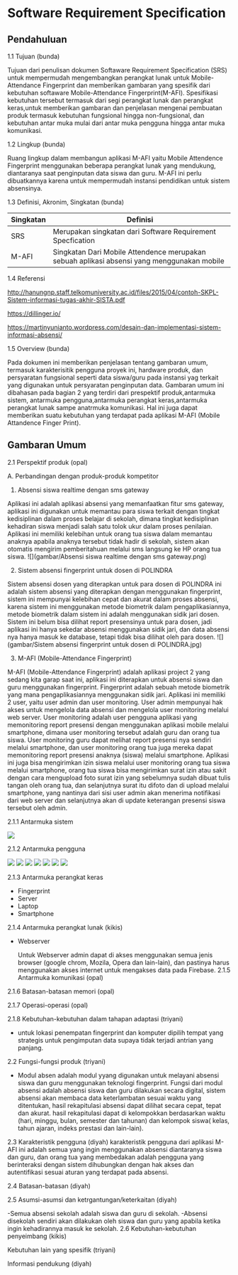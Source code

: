 # Software Requirement Specification #

## Pendahuluan ##

1.1 Tujuan (bunda)

Tujuan dari penulisan dokumen Softaware Requirement Specification (SRS) untuk mempermudah mengembangkan perangkat lunak untuk Mobile-Attendance Fingerprint
dan memberikan gambaran yang spesifik dari kebutuhan softaware Mobile-Attendance Fingerprint(M-AFI). Spesifikasi kebutuhan tersebut termasuk dari segi perangkat lunak dan perangkat keras,untuk memberikan gambaran dan 
penjelasan mengenai pembuatan produk termasuk kebutuhan fungsional hingga non-fungsional, dan kebutuhan antar muka mulai dari antar muka pengguna hingga antar muka komunikasi.

1.2 Lingkup (bunda)

Ruang lingkup dalam membangun aplikasi M-AFI yaitu Mobile Attendence Fingerprint menggunakan beberapa perangkat lunak yang mendukung, diantaranya saat penginputan data siswa dan guru. M-AFI ini perlu dibuatkannya karena untuk mempermudah instansi pendidikan untuk sistem absensinya.


1.3 Definisi, Akronim, Singkatan (bunda)

|   Singkatan  | Definisi |
| ------ | ------ |
| SRS | Merupakan singkatan dari Software Requirement Specfication |
| M-AFI | Singkatan Dari Mobile Attendence merupakan sebuah aplikasi absensi yang menggunakan mobile  |

1.4 Referensi

http://hanungnp.staff.telkomuniversity.ac.id/files/2015/04/contoh-SKPL-Sistem-informasi-tugas-akhir-SISTA.pdf

https://dillinger.io/

https://martinyunianto.wordpress.com/desain-dan-implementasi-sistem-informasi-absensi/

1.5 Overview (bunda)

Pada dokumen ini memberikan penjelasan tentang gambaran umum, termasuk karakterisitik pengguna proyek ini, hardware produk, dan persyaratan fungsional seperti data siswa/guru pada instansi yag terkait yang digunakan untuk persyaratan penginputan data. Gambaran umum ini dibahasan pada bagian 2 yang terdiri dari prespektif produk,antarmuka sistem, antarmuka pengguna,antarmuka perangkat keras,antarmuka perangkat lunak sampe anatrmuka komunikasi. Hal ini juga dapat memberikan suatu kebutuhan yang terdapat pada aplikasi M-AFI (Mobile Attandence Finger Print).


## Gambaran Umum ##

2.1 Perspektif produk (opal)

A.	Perbandingan dengan produk-produk kompetitor

1.	Absensi siswa realtime dengan sms gateway

Aplikasi ini adalah aplikasi absensi yang memanfaatkan fitur sms gateway, aplikasi ini digunakan untuk memantau para siswa terkait dengan tingkat kedisiplinan dalam proses belajar di sekolah, dimana tingkat kedisiplinan kehadiran siswa menjadi salah satu tolok ukur dalam proses penilaian. 
Aplikasi ini memiliki kelebihan untuk orang tua siswa dalam memantau anaknya apabila anaknya tersebut tidak hadir di sekolah, sistem akan otomatis mengirim pemberitahuan melalui sms langsung ke HP orang tua siswa.
![](gambar/Absensi siswa realtime dengan sms gateway.png)

2.	Sistem absensi fingerprint untuk dosen di POLINDRA

Sistem absensi dosen yang diterapkan untuk para dosen di POLINDRA ini adalah sistem absensi yang diterapkan dengan menggunakan fingerprint, sistem ini mempunyai kelebihan cepat dan akurat dalam proses absensi, karena sistem ini menggunakan metode biometrik dalam pengaplikasiannya, metode biometrik dalam sistem ini adalah menggunakan sidik jari dosen.
Sistem ini belum bisa dilihat report presensinya untuk para dosen, jadi aplikasi ini hanya sekedar absensi menggunakan sidik jari, dan data absensi nya hanya masuk ke database, tetapi tidak bisa dilihat oleh para dosen.
![](gambar/Sistem absensi fingerprint untuk dosen di POLINDRA.jpg)

3.	M-AFI (Mobile-Attendance Fingerprint)

M-AFI (Mobile-Attendance Fingerprint) adalah aplikasi project 2 yang sedang kita garap saat ini, aplikasi ini diterapkan untuk absensi siswa dan guru menggunakan fingerprint. Fingerprint adalah sebuah metode biometrik yang mana pengaplikasiannya menggunakan sidik jari.
Aplikasi ini memiliki 2 user, yaitu user admin dan user monitoring. User admin mempunyai hak akses untuk mengelola data absensi dan mengelola user monitoring melalui web server. User monitoring adalah user pengguna aplikasi yang memonitoring report presensi dengan menggunakan aplikasi mobile melalui smartphone, dimana user monitoring tersebut adalah guru dan orang tua siswa. User monitoring guru dapat melihat report presensi nya sendiri melalui smartphone, dan user monitoring orang tua  juga mereka dapat memonitoring report presensi anaknya (siswa) melalui smartphone.
Aplikasi ini juga bisa mengirimkan izin siswa melalui user monitoring orang tua siswa melalui smartphone, orang tua siswa bisa mengirimkan surat izin atau sakit dengan cara mengupload foto surat izin yang sebelumnya sudah dibuat tulis tangan oleh orang tua, dan selanjutnya surat itu difoto dan di upload melalui smartphone, yang nantinya dari sisi user admin akan menerima notifikasi dari web server dan selanjutnya akan di update keterangan presensi siswa tersebut oleh admin.



2.1.1 Antarmuka sistem 

![](gambar/Antarmuka_pengguna.png)

2.1.2 Antarmuka pengguna

![](gambar/splash.png)
![](gambar/login.png)
![](gambar/dashboard.png)
![](gambar/slidebar.png)
![](gambar/logout_dan_gantipass.png)
![](gambar/gantipass.png)
![](gambar/izinsiswa.png)

2.1.3 Antarmuka perangkat keras

- Fingerprint
- Server
- Laptop
- Smartphone

2.1.4 Antarmuka perangkat lunak (kikis)

- Webserver

	Untuk Webserver admin dapat di akses menggunakan semua jenis browser (google chrom, Mozila, Opera dan lain-lain), dan pastinya harus menggunakan akses internet untuk mengakses data pada Firebase.
2.1.5 Antarmuka komunikasi (opal)

2.1.6 Batasan-batasan memori (opal)

2.1.7 Operasi-operasi (opal)

2.1.8 Kebutuhan-kebutuhan dalam tahapan adaptasi (triyani)

- untuk lokasi penempatan fingerprint dan komputer dipilih tempat yang strategis untuk pengimputan data supaya tidak terjadi antrian yang panjang.


2.2 Fungsi-fungsi produk (triyani)

- Modul absen adalah modul yyang digunakan untuk melayani absensi siswa dan guru menggunakan teknologi fingerprint. Fungsi dari modul absensi adalah absensi siswa dan guru dilakukan secara digital, sistem absensi akan membaca data keterlambatan sesuai waktu yang  ditentukan, hasil rekapitulasi absensi dapat dilihat secara cepat, tepat dan akurat. hasil rekapitulasi dapat di kelompokkan berdasarkan waktu (hari, minggu, bulan, semester dan tahunan) dan kelompok siswa( kelas, tahun ajaran, indeks prestasi dan lain-lain).

2.3 Karakteristik pengguna (diyah)
karakteristik pengguna dari aplikasi M-AFI ini adalah semua yang ingin menggunakan absensi diantaranya siswa dan guru, 
dan orang tua yang membedakan adalah pengguna yang berinteraksi dengan sistem dihubungkan dengan hak akses dan 
autentifikasi sesuai aturan yang terdapat pada absensi.

2.4 Batasan-batasan (diyah)

2.5 Asumsi-asumsi dan ketrgantungan/keterkaitan (diyah)

-Semua absensi sekolah adalah siswa dan guru di sekolah. 
-Absensi disekolah sendiri akan dilakukan oleh siswa dan guru yang apabila ketika ingin kehadirannya masuk ke sekolah.
2.6 Kebutuhan-kebutuhan penyeimbang (kikis)

Kebutuhan lain yang spesifik (triyani)

Informasi pendukung (diyah)